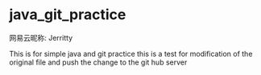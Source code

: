 # java_git_practice
网易云昵称: Jerritty

This is for simple java and git practice
	this is a test for modification of the original file and push the change to the git hub server
